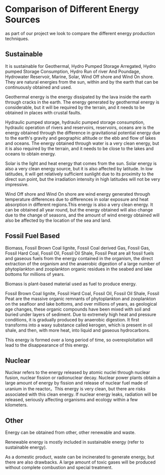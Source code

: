 # Comparison of Different Energy Sources
as part of our project we look to compare the different energy production techniques.

## Sustainable
It is sustainable for Geothermal, Hydro Pumped Storage Arregated, Hydro pumped Storage Consumption, Hydro Run of river And Poundage, Hydrowater Reservoir, Marine, Solar, Wind Off shore and Wind On shore. They are natural energies from the sun, within and by the earth that can be continuously obtained and used.

Geothermal energy is the energy dissipated by the lava inside the earth through cracks in the earth. The energy generated by geothermal energy is considerable, but it will be required by the terrain, and it needs to be obtained in places with crustal faults.

Hydraulic pumped storage, hydraulic pumped storage consumption, hydraulic operation of rivers and reservoirs, reservoirs, oceans are is the energy obtained through the difference in gravitational potential energy due to the earth's gravity and geographic altitude or the ebb and flow of lakes and oceans. The energy obtained through water is a very clean energy, but it is also required by the terrain, and it needs to be close to the lakes and oceans to obtain energy.

Solar is the light and heat energy that comes from the sun. Solar energy is also a very clean energy source, but it is also affected by latitude. In low latitudes, it will get relatively sufficient sunlight due to its proximity to the direct sun point, but the irradiation intensity in high latitudes will not be very impressive.

Wind Off shore and Wind On shore are wind energy generated through temperature differences due to differences in solar exposure and heat absorption in different regions.This energy is also a very clean energy. It can be obtained all year round, but the energy obtained will also change due to the change of seasons, and the amount of wind energy obtained will also be affected by the location of the sea and land.

## Fossil Fuel Based
Biomass, Fossil Brown Coal lignite, Fossil Coal derived Gas, Fossil Gas, Fossil Hard Coal, Fossil Oil, Fossil Oil Shale, Fossil Peat are all fossil fuels and gaseous fuels from the energy contained in the organism, the direct extraction of the organism and the anaerobic digestion of a large number of phytoplankton and zooplankton organic residues in the seabed and lake bottoms for millions of years.

Biomass is plant-based material used as fuel to produce energy.

Fossil Brown Coal lignite,  Fossil Hard Coal, Fossil Oil, Fossil Oil Shale, Fossil Peat are the massive organic remnants of phytoplankton and zooplankton on the seafloor and lake bottoms, and over millions of years, as geological age changes, these organic compounds have been mixed with soil and buried under layers of sediment. Due to extremely high heat and pressure conditions, it is gradually produced by anaerobic digestion. It first transforms into a waxy substance called kerogen, which is present in oil shale, and then, with more heat, into liquid and gaseous hydrocarbons.

This energy is formed over a long period of time, so overexploitation will lead to the disappearance of this energy.

## Nuclear
Nuclear refers to the energy released by atomic nuclei through nuclear fusion, nuclear fission or radionuclear decay. Nuclear power plants obtain a large amount of energy by fission and release of nuclear fuel made of uranium in the reactor。This energy is very clean, but there are risks associated with this clean energy. If nuclear energy leaks, radiation will be released, seriously affecting organisms and ecology within a few kilometers.

## Other 
Energy can be obtained from other, other renewable and waste.

Renewable energy is mostly included in sustainable energy (refer to sustainable energy).

As a domestic product, waste can be incinerated to generate energy, but there are also drawbacks. A large amount of toxic gases will be produced without complete combustion and special treatment.
